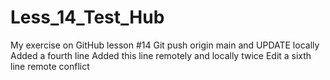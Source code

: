# Less_14_Test_Hub
My exercise on GitHub lesson #14 
Git push origin main and UPDATE locally
Added a fourth line
Added this line remotely and locally twice
Edit a sixth line remote conflict
